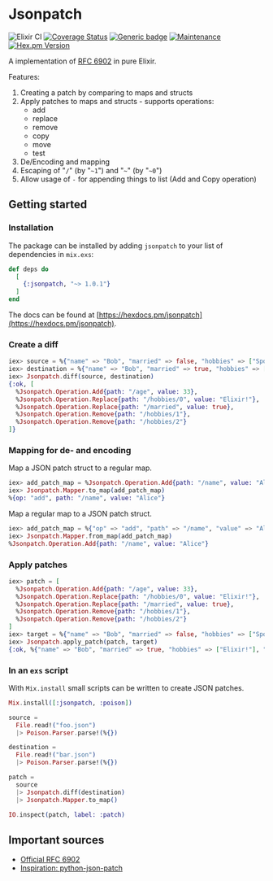 # Jsonpatch
![Elixir CI](https://github.com/corka149/jsonpatch/workflows/Elixir%20CI/badge.svg)
[![Coverage Status](https://coveralls.io/repos/github/corka149/jsonpatch/badge.svg?branch=master)](https://coveralls.io/github/corka149/jsonpatch?branch=master)
[![Generic badge](https://img.shields.io/badge/Mutation-Tested-success.svg)](https://shields.io/)
[![Maintenance](https://img.shields.io/badge/Maintained%3F-yes-green.svg)](https://github.com/corka149/jsonpatch/graphs/commit-activity)
[![Hex.pm Version](https://img.shields.io/hexpm/v/jsonpatch.svg?style=flat-square)](https://hex.pm/packages/jsonpatch)

A implementation of [RFC 6902](https://tools.ietf.org/html/rfc6902) in pure Elixir.


Features:

1. Creating a patch by comparing to maps and structs
2. Apply patches to maps and structs - supports operations:
    - add
    - replace
    - remove
    - copy
    - move
    - test
3. De/Encoding and mapping
4. Escaping of "`/`" (by "`~1`") and "`~`" (by "`~0`")
5. Allow usage of `-` for appending things to list (Add and Copy operation)


## Getting started

### Installation

The package can be installed by adding `jsonpatch` to your list of dependencies in `mix.exs`:

```elixir
def deps do
  [
    {:jsonpatch, "~> 1.0.1"}
  ]
end
```

The docs can be found at [https://hexdocs.pm/jsonpatch](https://hexdocs.pm/jsonpatch).

### Create a diff

```elixir
iex> source = %{"name" => "Bob", "married" => false, "hobbies" => ["Sport", "Elixir", "Football"]}
iex> destination = %{"name" => "Bob", "married" => true, "hobbies" => ["Elixir!"], "age" => 33}
iex> Jsonpatch.diff(source, destination)
{:ok, [
  %Jsonpatch.Operation.Add{path: "/age", value: 33},
  %Jsonpatch.Operation.Replace{path: "/hobbies/0", value: "Elixir!"},
  %Jsonpatch.Operation.Replace{path: "/married", value: true},
  %Jsonpatch.Operation.Remove{path: "/hobbies/1"},
  %Jsonpatch.Operation.Remove{path: "/hobbies/2"}
]}
```

### Mapping for de- and encoding

Map a JSON patch struct to a regular map.

```elixir
iex> add_patch_map = %Jsonpatch.Operation.Add{path: "/name", value: "Alice"}
iex> Jsonpatch.Mapper.to_map(add_patch_map)
%{op: "add", path: "/name", value: "Alice"}
```

Map a regular map to a JSON patch struct.

```elixir
iex> add_patch_map = %{"op" => "add", "path" => "/name", "value" => "Alice"}
iex> Jsonpatch.Mapper.from_map(add_patch_map)
%Jsonpatch.Operation.Add{path: "/name", value: "Alice"}
```

### Apply patches

```elixir
iex> patch = [
  %Jsonpatch.Operation.Add{path: "/age", value: 33},
  %Jsonpatch.Operation.Replace{path: "/hobbies/0", value: "Elixir!"},
  %Jsonpatch.Operation.Replace{path: "/married", value: true},
  %Jsonpatch.Operation.Remove{path: "/hobbies/1"},
  %Jsonpatch.Operation.Remove{path: "/hobbies/2"}
]
iex> target = %{"name" => "Bob", "married" => false, "hobbies" => ["Sport", "Elixir", "Football"]}
iex> Jsonpatch.apply_patch(patch, target)
{:ok, %{"name" => "Bob", "married" => true, "hobbies" => ["Elixir!"], "age" => 33}}
```

### In an `exs` script

With `Mix.install` small scripts can be written to create JSON patches.
```elixir
Mix.install([:jsonpatch, :poison])

source =
  File.read!("foo.json")
  |> Poison.Parser.parse!(%{})

destination =
  File.read!("bar.json")
  |> Poison.Parser.parse!(%{})

patch =
  source
  |> Jsonpatch.diff(destination)
  |> Jsonpatch.Mapper.to_map()

IO.inspect(patch, label: :patch)
```

## Important sources
- [Official RFC 6902](https://tools.ietf.org/html/rfc6902)
- [Inspiration: python-json-patch](https://github.com/stefankoegl/python-json-patch) 
